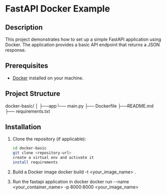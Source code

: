 # FastAPI Docker Example

## Description
This project demonstrates how to set up a simple FastAPI application using Docker. The application provides a basic API endpoint that returns a JSON response.

## Prerequisites
- [Docker](https://www.docker.com/get-started) installed on your machine.

## Project Structure
docker-basic/ │ ├──app└── main.py ├── Dockerfile ├──README.md ├── requirements.txt 


## Installation

1. Clone the repository (if applicable):
   ```bash
   cd docker-basic
   git clone <repository-url>
   create a virtual env and activate it
   install requirements


2. Build a Docker image 
   docker build -t <your_image_name> .

3. Run the fastapi application in docker
   docker run --name <your_container_name> -p 8000:8000 <your_image_name>


